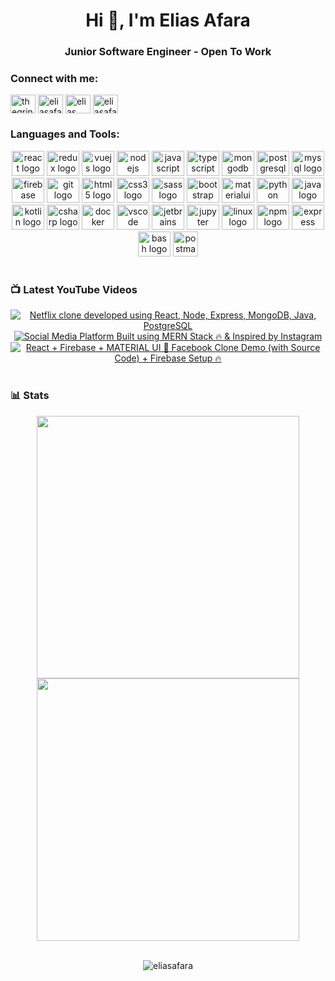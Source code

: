 
<h1 align="center">Hi 👋, I'm Elias Afara</h1>
<h3 align="center">Junior Software Engineer - Open To Work</h3>


<h3 align="left">Connect with me:</h3>
<p align="left">
<a href="https://twitter.com/thegrindev" target="blank"><img align="center" src="https://raw.githubusercontent.com/rahuldkjain/github-profile-readme-generator/master/src/images/icons/Social/twitter.svg" alt="thegrindev" height="30" width="40" /></a>
<a href="https://linkedin.com/in/eliasafara" target="blank"><img align="center" src="https://raw.githubusercontent.com/rahuldkjain/github-profile-readme-generator/master/src/images/icons/Social/linked-in-alt.svg" alt="eliasafara" height="30" width="40" /></a>
<a href="https://www.youtube.com/c/elias afara" target="blank"><img align="center" src="https://raw.githubusercontent.com/rahuldkjain/github-profile-readme-generator/master/src/images/icons/Social/youtube.svg" alt="elias afara" height="30" width="40" /></a>
<a href="https://www.leetcode.com/eliasafara" target="blank"><img align="center" src="https://raw.githubusercontent.com/rahuldkjain/github-profile-readme-generator/master/src/images/icons/Social/leet-code.svg" alt="eliasafara" height="30" width="40" /></a>
</p>

<h3 align="left">Languages and Tools:</h3>

<div align="center">
  <img src="https://cdn.jsdelivr.net/gh/devicons/devicon/icons/react/react-original.svg" title="react" height="40" width="52" alt="react logo"  />
  <img src="https://cdn.jsdelivr.net/gh/devicons/devicon/icons/redux/redux-original.svg" title="redux" height="40" width="52" alt="redux logo"  />
  <img src="https://cdn.jsdelivr.net/gh/devicons/devicon/icons/vuejs/vuejs-original.svg" title="vuejs" height="40" width="52" alt="vuejs logo"  />
  <img src="https://cdn.jsdelivr.net/gh/devicons/devicon/icons/nodejs/nodejs-original.svg" title="nodejs" height="40" width="52" alt="nodejs logo"  />
  <img src="https://cdn.jsdelivr.net/gh/devicons/devicon/icons/javascript/javascript-original.svg" title="javascript" height="40" width="52" alt="javascript logo"  />
  <img src="https://cdn.jsdelivr.net/gh/devicons/devicon/icons/typescript/typescript-original.svg" title="typescript" height="40" width="52" alt="typescript logo"  />
  <img src="https://cdn.jsdelivr.net/gh/devicons/devicon/icons/mongodb/mongodb-original.svg" title="mongodb" height="40" width="52" alt="mongodb logo"  />
  <img src="https://cdn.jsdelivr.net/gh/devicons/devicon/icons/postgresql/postgresql-original.svg" title="postgresql" height="40" width="52" alt="postgresql logo"  />
  <img src="https://cdn.jsdelivr.net/gh/devicons/devicon/icons/mysql/mysql-original.svg" title="mysql" height="40" width="52" alt="mysql logo"  />
  <img src="https://cdn.jsdelivr.net/gh/devicons/devicon/icons/firebase/firebase-plain.svg" title="firebase"  height="40" width="52" alt="firebase logo"  />
  <img src="https://cdn.jsdelivr.net/gh/devicons/devicon/icons/git/git-original.svg" title="git" height="40" width="52" alt="git logo"  />
  <img src="https://cdn.jsdelivr.net/gh/devicons/devicon/icons/html5/html5-original.svg" title="html5" height="40" width="52" alt="html5 logo"  />
  <img src="https://cdn.jsdelivr.net/gh/devicons/devicon/icons/css3/css3-original.svg" title="css3" height="40" width="52" alt="css3 logo"  />
  <img src="https://cdn.jsdelivr.net/gh/devicons/devicon/icons/sass/sass-original.svg" title="sass" height="40" width="52" alt="sass logo"  />
  <img src="https://cdn.jsdelivr.net/gh/devicons/devicon/icons/bootstrap/bootstrap-original.svg" title="bootstrap" height="40" width="52" alt="bootstrap logo"  />
  <img src="https://cdn.jsdelivr.net/gh/devicons/devicon/icons/materialui/materialui-original.svg" title="materialui" height="40" width="52" alt="materialui logo"  />
  <img src="https://cdn.jsdelivr.net/gh/devicons/devicon/icons/python/python-original.svg" title="python" height="40" width="52" alt="python logo"  />
  <img src="https://cdn.jsdelivr.net/gh/devicons/devicon/icons/java/java-original.svg" title="java" height="40" width="52" alt="java logo"  />
  <img src="https://cdn.jsdelivr.net/gh/devicons/devicon/icons/kotlin/kotlin-original.svg" title="kotlin" height="40" width="52" alt="kotlin logo"  />
  <img src="https://cdn.jsdelivr.net/gh/devicons/devicon/icons/csharp/csharp-original.svg" title="csharp" height="40" width="52" alt="csharp logo"  />
  <img src="https://cdn.jsdelivr.net/gh/devicons/devicon/icons/docker/docker-original.svg" title="docker" height="40" width="52" alt="docker logo"  />
  <img src="https://cdn.jsdelivr.net/gh/devicons/devicon/icons/vscode/vscode-original.svg" title="vscode" height="40" width="52" alt="vscode logo"  />
  <img src="https://cdn.jsdelivr.net/gh/devicons/devicon/icons/jetbrains/jetbrains-original.svg" title="jetbrains" height="40" width="52" alt="jetbrains logo"  />
  <img src="https://cdn.jsdelivr.net/gh/devicons/devicon/icons/jupyter/jupyter-original.svg" title="jupyter" height="40" width="52" alt="jupyter logo"  />
  <img src="https://cdn.jsdelivr.net/gh/devicons/devicon/icons/linux/linux-original.svg" title="linux" height="40" width="52" alt="linux logo"  />
  <img src="https://cdn.jsdelivr.net/gh/devicons/devicon/icons/npm/npm-original-wordmark.svg" title="npm" height="40" width="52" alt="npm logo"  />
  <img src="https://cdn.jsdelivr.net/gh/devicons/devicon/icons/express/express-original.svg" title="express" height="40" width="52" alt="express logo"  />
  <img src="https://cdn.jsdelivr.net/gh/devicons/devicon/icons/bash/bash-original.svg" title="bash" height="40" width="52" alt="bash logo"  />
  <img src="https://www.vectorlogo.zone/logos/getpostman/getpostman-icon.svg" title="postman" alt="postman" height="40" width="40"  />
</div>

#

### 📺 Latest YouTube Videos

<div align="center">

<!-- BEGIN YOUTUBE-CARDS -->
[![Netflix clone developed using React, Node, Express, MongoDB, Java, PostgreSQL](https://ytcards.demolab.com/?id=wEl11pbAQAE&title=Netflix+clone+developed+using+React%2C+Node%2C+Express%2C+MongoDB%2C+Java%2C+PostgreSQL&lang=en&timestamp=1672156373&background_color=%230d1117&title_color=%23ffffff&stats_color=%23dedede&max_title_lines=1&width=250&border_radius=5&duration=130 "Netflix clone developed using React, Node, Express, MongoDB, Java, PostgreSQL")](https://www.youtube.com/watch?v=wEl11pbAQAE)
[![Social Media Platform Built using MERN Stack 🔥 & Inspired by Instagram](https://ytcards.demolab.com/?id=gi0-auwXxlo&title=Social+Media+Platform+Built+using+MERN+Stack+%F0%9F%94%A5+%26+Inspired+by+Instagram&lang=en&timestamp=1614678556&background_color=%230d1117&title_color=%23ffffff&stats_color=%23dedede&max_title_lines=1&width=250&border_radius=5&duration=132 "Social Media Platform Built using MERN Stack 🔥 & Inspired by Instagram")](https://www.youtube.com/watch?v=gi0-auwXxlo)
[![React + Firebase + MATERIAL UI 🚀 Facebook Clone Demo (with Source Code) + Firebase Setup 🔥](https://ytcards.demolab.com/?id=FbdAyfQhyQA&title=React+%2B+Firebase+%2B+MATERIAL+UI+%F0%9F%9A%80+Facebook+Clone+Demo+%28with+Source+Code%29+%2B+Firebase+Setup+%F0%9F%94%A5&lang=en&timestamp=1614118432&background_color=%230d1117&title_color=%23ffffff&stats_color=%23dedede&max_title_lines=1&width=250&border_radius=5&duration=337 "React + Firebase + MATERIAL UI 🚀 Facebook Clone Demo (with Source Code) + Firebase Setup 🔥")](https://www.youtube.com/watch?v=FbdAyfQhyQA)
<!-- END YOUTUBE-CARDS -->

</div>

#

### 📊 Stats

<!---------------------------- Github Statistics ----------------------------->
<div align="center">
  <img width="420" src="https://github-readme-stats.vercel.app/api?username=eliasafara&count_private=true&&show_icons=true&hide_border=true&theme=dracula" />
<!--     &nbsp;&nbsp; -->
  <img width="420" src="https://github-readme-streak-stats.herokuapp.com/?user=eliasafara&hide_border=true&theme=dracula" />
</div>


<!---------------------------- Contribution Graph ----------------------------->
<!-- <img src="https://activity-graph.herokuapp.com/graph?username=eliasafara&bg_color=20232a&hide_border=true&theme=dracula" width="100%" alt="eliasafara | Stats"/>
<hr /> -->

<br>
<!---------------------------- Visitors Count ----------------------------->
<p align="center"> <img src="https://komarev.com/ghpvc/?username=eliasafara&color=grey" alt="eliasafara" /> </p>
